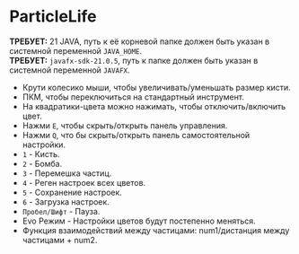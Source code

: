 # ParticleLife

**ТРЕБУЕТ:** 21 JAVA, путь к её корневой папке должен быть указан в системной переменной `JAVA_HOME`.  
**ТРЕБУЕТ:** `javafx-sdk-21.0.5`, путь к папке должен быть указан в системной переменной `JAVAFX`.  

- Крути колесико мыши, чтобы увеличивать/уменьшать размер кисти.  
- ПКМ, чтобы переключиться на стандартный инструмент.  
- На квадратики-цвета можно нажимать, чтобы отключить/включить цвет.  
- Нажми `E`, чтобы скрыть/открыть панель управления.  
- Нажми `Q`, что бы скрыть/открыть панель самостоятельной настройки.
- `1` - Кисть.
- `2` - Бомба.
- `3` - Перемешка частиц.
- `4` - Реген настроек всех цветов.
- `5` - Сохранение настроек.
- `6` - Загрузка настроек.
- `Пробел/Шифт` - Пауза.
- Evo Режим - Настройки цветов будут постепенно меняться.
- Функция взаимодействий между частицами: num1/дистанция между частицами + num2.